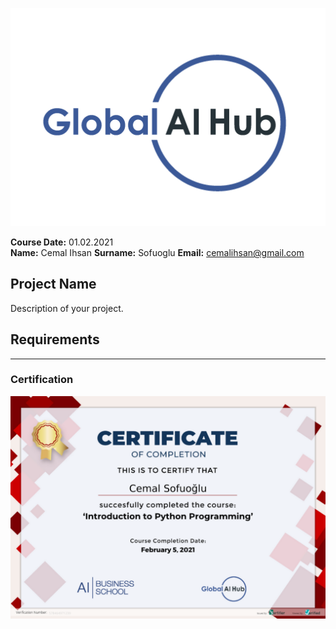 ![](img/logo.png)

**Course Date:** 01.02.2021  
**Name:** Cemal Ihsan 
**Surname:** Sofuoglu
**Email:** cemalihsan@gmail.com 

## Project Name
Description of your project.

## Requirements

---

### Certification
![](img/Python-certificate.png)

